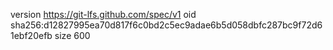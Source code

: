 version https://git-lfs.github.com/spec/v1
oid sha256:d12827995ea70d817f6c0bd2c5ec9adae6b5d058dbfc287bc9f72d61ebf20efb
size 600
